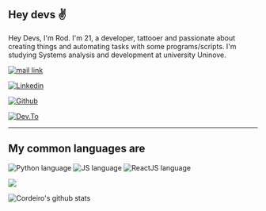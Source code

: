 ## Hey devs ✌️

Hey Devs, I'm Rod. I'm 21, a developer, tattooer and passionate about creating things and automating tasks with some programs/scripts. I'm studying Systems analysis and development at university Uninove.

[![mail link](https://img.shields.io/badge/rodrigomendoncca%40gmail.com-black?&style=for-the-badge&logo=gmail)](mailto:rodrigomendoncca@gmail.com)

[![Linkedin](https://img.shields.io/badge/rodrigomcordeiro-black?&style=for-the-badge&logo=linkedin&logoColor=blue)](https://www.linkedin.com/in/rodrigomcordeiro)

[![Github](https://img.shields.io/badge/rodcordeiro-black?&style=for-the-badge&logo=github)](https://github.com/rodcordeiro)

[![Dev.To](https://img.shields.io/badge/rodcordeiro-black?&style=for-the-badge&logo=dev.to)](https://dev.to/rodcordeiro)

---
## My common languages are

![Python language](https://img.shields.io/badge/Python-black?&style=for-the-badge&logo=python)
![JS language](https://img.shields.io/badge/JavaScript-black?&style=for-the-badge&logo=javascript)
![ReactJS language](https://img.shields.io/badge/ReactJS-black?&style=for-the-badge&logo=react)

![](https://komarev.com/ghpvc/?username=rodcordeiro&style=flat-square)

![Cordeiro's github stats](https://github-readme-stats.vercel.app/api?username=rodcordeiro&show_icons=true&theme=dark)



<!--
REFERENCES
https://github.com/oppsec/oppsec/blob/master/README.md

-->

